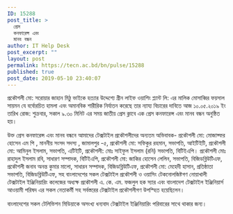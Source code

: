 ```yaml
---
ID: 15288
post_title: >
  প্রেস
  কনফারেন্স এবং
  মানব বন্ধন
author: IT Help Desk
post_excerpt: ""
layout: post
permalink: https://tecn.ac.bd/bn/pulse/15288
published: true
post_date: 2019-05-10 23:40:07
---
```

প্রকৌশলী মো: সরোয়ার জাহান মিঠু ভাইকে হত্যার উদ্দেশ্যে গ্রীন লাইফ ওয়াশিং প্ল্যান্ট লি: এর মালিক মোসাব্বির ফয়সাল সায়মন যে বর্বোরচিত হামলা এবং অমানবিক শারীরিক নির্যাতন করেছে তার ন্যায্য বিচারের দাবিতে আজ ১০.০৫.২০১৯ ইং তারিখ রোজ: শুক্রবার, সকাল ৯.৩০ মিনিট এর সময় জাতীয় প্রেস ক্লাবে এক প্রেস কনফারেন্স এবং মানব বন্ধন অনুষ্ঠিত হয়।

উক্ত প্রেস কনফারেন্স এবং মানব বন্ধনে আমাদের টেক্সটাইল প্রকৌশলীদের অন্যতম অভিবাবক-
প্রকৌশলী মো: মোজাফ্ফর হোসেন এম পি , মাননীয় সংসদ সদস্য , জামালপুর -৫,
প্রক<span class="text_exposed_show">ৌশলী মো: সফিকুর রহমান, সভাপতি, আইটিইটি,
প্রকৌশলী মো: আমিনুল ইসলাম, সভাপতি, এটিইটি,
প্রকৌশলী: মোঃ সাইফুল ইসলাম (রনি)
সভাপতি, বিটিইএপি।
প্রকৌশলী মোঃ রাহাদুল ইসলাম রবি, সাধারণ সম্পাদক, বিটিইএপি,
প্রকৌশলী মো: জাকির হোসেন লেলিন, সভাপতি, বিজিডব্লিউটিএফ,
প্রকৌশলী জনাব অনন্ত কুমার মালো, সাধারন সম্পাদক,
বিজিডব্লিউটিএফ,
প্রকৌশলী মো: মেহেদী হাসান, প্রতিষ্ঠাতা সভাপতি, বিজিডব্লিউটিএফ, সহ বাংলাদেশের সকল টেক্সটাইল প্রকৌশলী ও ওয়াসিং টেকনোলজিষ্টগণ
নোয়াখালী টেক্সটাইল ইঞ্জিনিয়ারিং কলেজের অধ্যক্ষ প্রকৌশলী এ. কে. এম. ফজলুল হক স্যার এবং
বাংলাদেশ টেক্সটাইল ইঞ্জিনিয়ার্স আওয়ামী পরিষদ এর সকল নেতাকর্মী সহ সর্বস্তরের টেক্সটাইল প্রকৌশলীগণ উপস্হিত হয়েছিলেন।</span>
<div class="text_exposed_show">

বাংলাদেশের সকল টেলিভিশন মিডিয়াকে অসংখ্য ধন্যবাদ টেক্সটাইল ইঞ্জিনিয়ারিং পরিবারের সাথে থাকার জন্য।

</div>